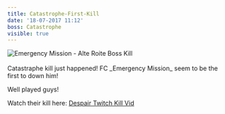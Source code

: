 ```yaml
---
title: Catastrophe-First-Kill
date: '18-07-2017 11:12'
boss: Catastrophe
visible: true
---
```


<img src="http://fellcleave.com/user/pages/06.progress/08.catastrophe-first-kill/catastrophe-emergency-mission-kill.jpg" class="img-responsive" alt="Emergency Mission - Alte Roite Boss Kill">
<br /> <br />
Catastraphe kill just happened! FC _Emergency Mission_ seem to be the first to down him! 

Well played guys!

Watch their kill here: [Despair Twitch Kill Vid](https://clips.twitch.tv/AstuteResilientFennelNinjaGrumpy)